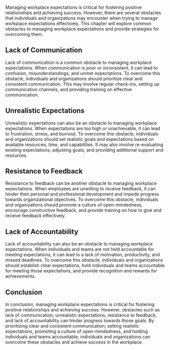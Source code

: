 
Managing workplace expectations is critical for fostering positive relationships and achieving success. However, there are several obstacles that individuals and organizations may encounter when trying to manage workplace expectations effectively. This chapter will explore common obstacles to managing workplace expectations and provide strategies for overcoming them.

Lack of Communication
---------------------

Lack of communication is a common obstacle to managing workplace expectations. When communication is poor or inconsistent, it can lead to confusion, misunderstandings, and unmet expectations. To overcome this obstacle, individuals and organizations should prioritize clear and consistent communication. This may involve regular check-ins, setting up communication channels, and providing training on effective communication.

Unrealistic Expectations
------------------------

Unrealistic expectations can also be an obstacle to managing workplace expectations. When expectations are too high or unachievable, it can lead to frustration, stress, and burnout. To overcome this obstacle, individuals and organizations should set realistic goals and expectations based on available resources, time, and capabilities. It may also involve re-evaluating existing expectations, adjusting goals, and providing additional support and resources.

Resistance to Feedback
----------------------

Resistance to feedback can be another obstacle to managing workplace expectations. When employees are unwilling to receive feedback, it can hinder their personal and professional development and impede progress towards organizational objectives. To overcome this obstacle, individuals and organizations should promote a culture of open-mindedness, encourage constructive feedback, and provide training on how to give and receive feedback effectively.

Lack of Accountability
----------------------

Lack of accountability can also be an obstacle to managing workplace expectations. When individuals and teams are not held accountable for meeting expectations, it can lead to a lack of motivation, productivity, and missed deadlines. To overcome this obstacle, individuals and organizations should establish clear expectations, hold individuals and teams accountable for meeting those expectations, and provide recognition and rewards for achievements.

Conclusion
----------

In conclusion, managing workplace expectations is critical for fostering positive relationships and achieving success. However, obstacles such as lack of communication, unrealistic expectations, resistance to feedback, and lack of accountability can hinder progress towards those goals. By prioritizing clear and consistent communication, setting realistic expectations, promoting a culture of open-mindedness, and holding individuals and teams accountable, individuals and organizations can overcome these obstacles and achieve success in the workplace.
